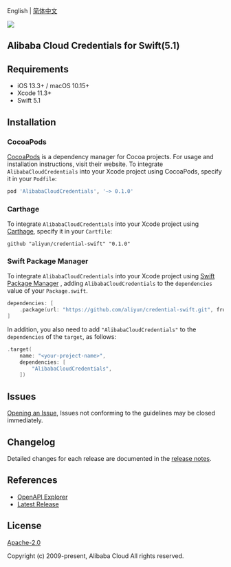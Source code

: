 English | [简体中文](./README-CN.md)

![](https://aliyunsdk-pages.alicdn.com/icons/AlibabaCloud.svg)

## Alibaba Cloud Credentials for Swift(5.1)

## Requirements

- iOS 13.3+ / macOS 10.15+
- Xcode 11.3+
- Swift 5.1

## Installation

### CocoaPods

[CocoaPods](https://cocoapods.org) is a dependency manager for Cocoa projects. For usage and installation instructions, visit their website. To integrate `AlibabaCloudCredentials` into your Xcode project using CocoaPods, specify it in your `Podfile`:

```ruby
pod 'AlibabaCloudCredentials', '~> 0.1.0'
```

### Carthage

To integrate `AlibabaCloudCredentials` into your Xcode project using [Carthage](https://github.com/Carthage/Carthage), specify it in your `Cartfile`:

```ogdl
github "aliyun/credential-swift" "0.1.0"
```

### Swift Package Manager

To integrate `AlibabaCloudCredentials` into your Xcode project using [Swift Package Manager](https://swift.org/package-manager/) , adding `AlibabaCloudCredentials` to the `dependencies` value of your `Package.swift`.

```swift
dependencies: [
    .package(url: "https://github.com/aliyun/credential-swift.git", from: "0.1.0")
]
```

In addition, you also need to add `"AlibabaCloudCredentials"` to the `dependencies` of the `target`, as follows:

```swift
.target(
    name: "<your-project-name>",
    dependencies: [
        "AlibabaCloudCredentials",
    ])
```

## Issues
[Opening an Issue](https://github.com/aliyun/credential-swift/issues/new), Issues not conforming to the guidelines may be closed immediately.

## Changelog
Detailed changes for each release are documented in the [release notes](./ChangeLog.md).

## References
* [OpenAPI Explorer](https://api.aliyun.com/)
* [Latest Release](https://github.com/aliyun/credential-swift)

## License
[Apache-2.0](http://www.apache.org/licenses/LICENSE-2.0)

Copyright (c) 2009-present, Alibaba Cloud All rights reserved.
